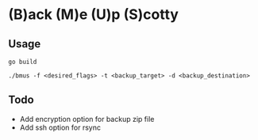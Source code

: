 # (B)ack (M)e (U)p (S)cotty

## Usage

```go build```

```./bmus -f <desired_flags> -t <backup_target> -d <backup_destination>```

## Todo
* Add encryption option for backup zip file
* Add ssh option for rsync